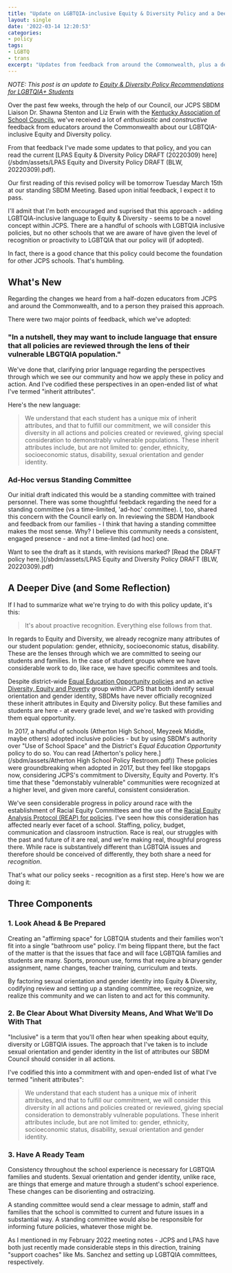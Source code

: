 ```yaml
---
title: "Update on LGBTQIA-inclusive Equity & Diversity Policy and a Deeper Dive"
layout: single
date: '2022-03-14 12:20:53'
categories:
- policy
tags:
- LGBTQ
- trans
excerpt: "Updates from feedback from around the Commonwealth, plus a deeper dive into what this policy change hopes to achieve."
---
```


_NOTE: This post is an update to [Equity & Diversity Policy Recommendations for LGBTQIA+ Students](https://benwilson.org/sbdm/policy/equity-diversity-policy-recommendations-lgbtqia-students/)_

Over the past few weeks, through the help of our Council, our JCPS SBDM Liaison Dr. Shawna Stenton and Liz Erwin with the [Kentucky Association of School Councils](https://www.kasc.net/), we've received a lot of _enthusiastic_ and _constructive_ feedback from educators around the Commonwealth about our LGBTQIA-inclusive Equity and Diversity policy. 

From that feedback I've made some updates to that policy, and you can read the current [LPAS Equity & Diversity Policy DRAFT (20220309) here](/sbdm/assets/LPAS Equity and Diversity Policy DRAFT (BLW, 20220309).pdf).

Our first reading of this revised policy will be tomorrow Tuesday March 15th at our standing SBDM Meeting. Based upon initial feedback, I expect it to pass.

I'll admit that I'm both encouraged and suprised that this approach - adding LGBTQIA-inclusive language to Equity & Diversity - seems to be a novel concept within JCPS. There are a handful of schools with LGBTQIA inclusive policies, but no other schools that we are aware of have given the level of recognition or proactivity to LGBTQIA that our policy will (if adopted). 

In fact, there is a good chance that this policy could become the foundation for other JCPS schools. That's humbling.

## What's New ##
Regarding the changes we heard from a half-dozen educators from JCPS and around the Commonwealth, and to a person they praised this approach. 

There were two major points of feedback, which we've adopted: 

### "In a nutshell, they may want to include language that ensure that all policies are reviewed through the lens of their vulnerable LBGTQIA population." ###

We've done that, clarifying prior language regarding the perspectives through which we see our community and how we apply these in policy and action. And I've codified these perspectives in an open-ended list of what I've termed "inherit attributes". 

Here's the new language:

> We understand that each student has a unique mix of inherit attributes, and that to fulfill our commitment, we will consider this diversity in all actions and policies created or reviewed, giving special consideration to demonstrably vulnerable populations. These inherit attributes include, but are not limited to: gender, ethnicity, socioeconomic status, disability, sexual orientation and gender identity. 

### Ad-Hoc versus Standing Committee ###

Our initial draft indicated this would be a standing committee with trained personnel. There was some thoughtful feebdack regarding the need for a standing committee (vs a time-limited, 'ad-hoc' committee). I, too, shared this concern with the Council early on. In reviewing the SBDM Handbook and feedback from our families - I think that having a standing committee makes the most sense. Why? I believe this community needs a consistent, engaged presence - and not a time-limited (ad hoc) one. 

Want to see the draft as it stands, with revisions marked? [Read the DRAFT policy here.](/sbdm/assets/LPAS Equity and Diversity Policy DRAFT (BLW, 20220309).pdf)


## A Deeper Dive (and Some Reflection) ##

If I had to summarize what we're trying to do with this policy update, it's this:

> It's about proactive recognition. Everything else follows from that.

In regards to Equity and Diversity, we already recognize many attributes of our student population: gender, ethnicity, socioeconomic status, disability. These are the lenses through which we are committed to seeing our students and families. In the case of student groups where we have considerable work to do, like race, we have specific commitees and tools.

Despite district-wide [Equal Education Opportunity policies](https://policy.ksba.org/Chapter.aspx?distid=56) and an active [Diversity, Equity and Poverty](https://www.jefferson.kyschools.us/department/diversity-equity-and-poverty-programs-division) group within JCPS that both identify sexual orientation and gender identity, SBDMs have never officially recognized these inherit attributes in Equity and Diversity policy. But these families and students are here - at every grade level, and we're tasked with providing them equal opportunity. 

In 2017, a handful of schools (Atherton High School, Meyzeek Middle, maybe others) adopted inclusive policies - but by using SBDM's authority over "Use of School Space" and the District's _Equal Education Opportunity_ policy to do so. You can read [Atherton's policy here.](/sbdm/assets/Atherton High School Policy Restroom.pdf)) These policies were groundbreaking when adopted in 2017, but they feel like stopgaps now, considering JCPS's commitment to Diversity, Equity and Poverty. It's time that these "demonstably vulnerable" communities were recognized at a higher level, and given more careful, consistent consideration.

We've seen considerable progress in policy around race with the establishment of Racial Equity Committees and the use of the [Racial Equity Analysis Protocol (REAP) for policies](https://www.jefferson.kyschools.us/department/diversity-equity-poverty-division/school-based-decision-making/council-member-resources). I've seen how this consideration has affected nearly ever facet of a school. Staffing, policy, budget, communication and classroom instruction. Race is real, our struggles with the past and future of it are real, and we're making real, thoughful progress there. While race is substantively different than LGBTQIA issues and therefore should be conceived of differently, they both share a need for _recognition_.

That's what our policy seeks - recognition as a first step. Here's how we are doing it:

## Three Components ##

### 1. Look Ahead & Be Prepared ###
Creating an "affirming space" for LGBTQIA students and their families won't fit into a single "bathroom use" policy. I'm being flippant there, but the fact of the matter is that the issues that face and will face LGBTQIA families and students are many. Sports, pronoun use, forms that require a binary gender assignment, name changes, teacher training, curriculum and texts. 

By factoring sexual orientation and gender identity into Equity & Diversity, codifying review and setting up a standing committee, we recognize, we realize this community and we can listen to and act for this community.

### 2. Be Clear About What Diversity Means, And What We'll Do With That ###
"Inclusive" is a term that you'll often hear when speaking about equity, diversity or LGBTQIA issues. The approach that I've taken is to include sexual orientation and gender identity in the list of attributes our SBDM Council should consider in all actions. 

I've codified this into a commitment with and open-ended list of what I've termed "inherit attributes": 

> We understand that each student has a unique mix of inherit attributes, and that to fulfill our commitment, we will consider this diversity in all actions and policies created or reviewed, giving special consideration to demonstrably vulnerable populations. These inherit attributes include, but are not limited to: gender, ethnicity, socioeconomic status, disability, sexual orientation and gender identity. 

### 3. Have A Ready Team ###
Consistency throughout the school experience is necessary for LGBTQIA families and students. Sexual orientation and gender identity, unlike race, are things that emerge and mature through a student's school experience. These changes can be disorienting and ostracizing. 

A standing committee would send a clear message to admin, staff and families that the school is committed to current and future issues in a substantial way. A standing committee would also be responsible for informing future policies, whatever those might be.

As I mentioned in my February 2022 meeting notes - JCPS and LPAS have both just recently made considerable steps in this direction, training "support coaches" like Ms. Sanchez and setting up LGBTQIA committees, respectively. 






